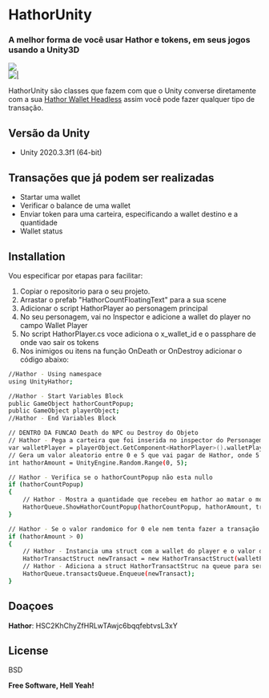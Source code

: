 # HathorUnity
### A melhor forma de você usar Hathor e tokens, em seus jogos usando a Unity3D

[![](https://miro.medium.com/max/2160/1*_wU--C55wtOHBDPJpy4sKw.jpeg)](https://hathor.network)                       
[![|](https://upload.wikimedia.org/wikipedia/commons/5/55/Unity3D_Logo.jpg)](https://hathor.network)

HathorUnity são classes que fazem com que o Unity converse diretamente com a sua [Hathor Wallet Headless](https://github.com/HathorNetwork/hathor-wallet-headless) assim você pode fazer qualquer tipo de transação.

## Versão da Unity 
 - Unity 2020.3.3f1 (64-bit)

## Transações que já podem ser realizadas 

- Startar uma wallet
- Verificar o balance de uma wallet
- Enviar token para uma carteira, especificando a wallet destino e a quantidade
- Wallet status

## Installation

Vou especificar por etapas para facilitar:

 1. Copiar o repositorio para o seu projeto.
 2. Arrastar o prefab "HathorCountFloatingText" para a sua scene
 3. Adicionar o script HathorPlayer ao personagem principal 
 4. No seu personagem, vai no Inspector e adicione a wallet do player no campo Wallet Player
 5. No script HathorPlayer.cs voce adiciona o x_wallet_id e o passphare de onde vao sair os tokens 
 6. Nos inimigos ou itens na função OnDeath or OnDestroy adicionar o código abaixo:
 
```sh
//Hathor - Using namespace
using UnityHathor;

//Hathor - Start Variables Block
public GameObject hathorCountPopup;
public GameObject playerObject;
//Hathor - End Variables Block
```
```sh
// DENTRO DA FUNCAO Death do NPC ou Destroy do Objeto
// Hathor - Pega a carteira que foi inserida no inspector do Personagem
var walletPlayer = playerObject.GetComponent<HathorPlayer>().walletPlayer;
// Gera um valor aleatorio entre 0 e 5 que vai pagar de Hathor, onde 5 é 0.05 em Hathor
int hathorAmount = UnityEngine.Random.Range(0, 5);

// Hathor - Verifica se o hathorCountPopup não esta nullo
if (hathorCountPopup)
{
    // Hathor - Mostra a quantidade que recebeu em hathor ao matar o monstro.
    HathorQueue.ShowHathorCountPopup(hathorCountPopup, hathorAmount, transform);
}

// Hathor - Se o valor randomico for 0 ele nem tenta fazer a transação
if (hathorAmount > 0)
{                
    // Hathor - Instancia uma struct com a wallet do player e o valor de  Hathor que ele ganhou.
    HathorTransactStruct newTransact = new HathorTransactStruct(walletPlayer, hathorAmount);
    // Hathor - Adiciona a struct HathorTransactStruc na queue para ser processada pela classe HathorQueue
    HathorQueue.transactsQueue.Enqueue(newTransact);                
}  
```
## Doaçoes

 **Hathor**: HSC2KhChyZfHRLwTAwjc6bqqfebtvsL3xY


## License

BSD

**Free Software, Hell Yeah!**

[//]: # (These are reference links used in the body of this note and get stripped out when the markdown processor does its job. There is no need to format nicely because it shouldn't be seen. Thanks SO - http://stackoverflow.com/questions/4823468/store-comments-in-markdown-syntax)

   [dill]: <https://github.com/joemccann/dillinger>
   [git-repo-url]: <https://github.com/joemccann/dillinger.git>
   [john gruber]: <http://daringfireball.net>
   [df1]: <http://daringfireball.net/projects/markdown/>
   [markdown-it]: <https://github.com/markdown-it/markdown-it>
   [Ace Editor]: <http://ace.ajax.org>
   [node.js]: <http://nodejs.org>
   [Twitter Bootstrap]: <http://twitter.github.com/bootstrap/>
   [jQuery]: <http://jquery.com>
   [@tjholowaychuk]: <http://twitter.com/tjholowaychuk>
   [express]: <http://expressjs.com>
   [AngularJS]: <http://angularjs.org>
   [Gulp]: <http://gulpjs.com>

   [PlDb]: <https://github.com/joemccann/dillinger/tree/master/plugins/dropbox/README.md>
   [PlGh]: <https://github.com/joemccann/dillinger/tree/master/plugins/github/README.md>
   [PlGd]: <https://github.com/joemccann/dillinger/tree/master/plugins/googledrive/README.md>
   [PlOd]: <https://github.com/joemccann/dillinger/tree/master/plugins/onedrive/README.md>
   [PlMe]: <https://github.com/joemccann/dillinger/tree/master/plugins/medium/README.md>
   [PlGa]: <https://github.com/RahulHP/dillinger/blob/master/plugins/googleanalytics/README.md>
